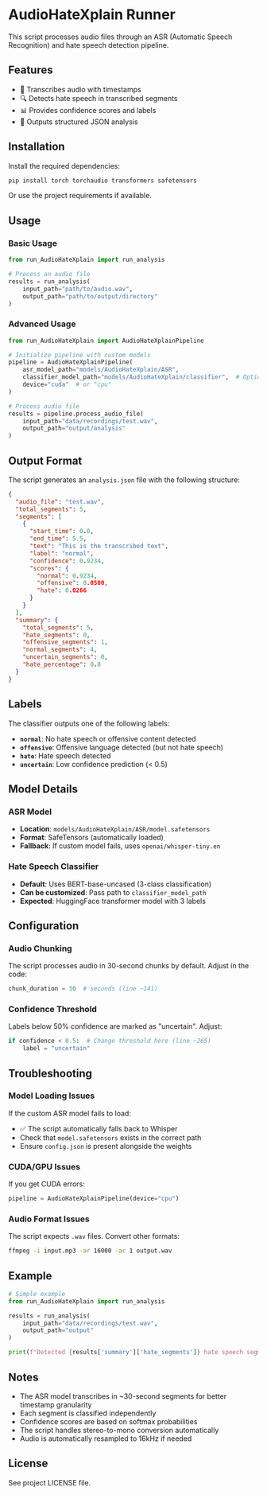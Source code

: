 # AudioHateXplain Runner

This script processes audio files through an ASR (Automatic Speech Recognition) and hate speech detection pipeline.

## Features

- 🎤 Transcribes audio with timestamps
- 🔍 Detects hate speech in transcribed segments
- 📊 Provides confidence scores and labels
- 💾 Outputs structured JSON analysis

## Installation

Install the required dependencies:

```bash
pip install torch torchaudio transformers safetensors
```

Or use the project requirements if available.

## Usage

### Basic Usage

```python
from run_AudioHateXplain import run_analysis

# Process an audio file
results = run_analysis(
    input_path="path/to/audio.wav",
    output_path="path/to/output/directory"
)
```

### Advanced Usage

```python
from run_AudioHateXplain import AudioHateXplainPipeline

# Initialize pipeline with custom models
pipeline = AudioHateXplainPipeline(
    asr_model_path="models/AudioHateXplain/ASR",
    classifier_model_path="models/AudioHateXplain/classifier",  # Optional
    device="cuda"  # or "cpu"
)

# Process audio file
results = pipeline.process_audio_file(
    input_path="data/recordings/test.wav",
    output_path="output/analysis"
)
```

## Output Format

The script generates an `analysis.json` file with the following structure:

```json
{
  "audio_file": "test.wav",
  "total_segments": 5,
  "segments": [
    {
      "start_time": 0.0,
      "end_time": 5.5,
      "text": "This is the transcribed text",
      "label": "normal",
      "confidence": 0.9234,
      "scores": {
        "normal": 0.9234,
        "offensive": 0.0500,
        "hate": 0.0266
      }
    }
  ],
  "summary": {
    "total_segments": 5,
    "hate_segments": 0,
    "offensive_segments": 1,
    "normal_segments": 4,
    "uncertain_segments": 0,
    "hate_percentage": 0.0
  }
}
```

## Labels

The classifier outputs one of the following labels:

- **`normal`**: No hate speech or offensive content detected
- **`offensive`**: Offensive language detected (but not hate speech)
- **`hate`**: Hate speech detected
- **`uncertain`**: Low confidence prediction (< 0.5)

## Model Details

### ASR Model

- **Location**: `models/AudioHateXplain/ASR/model.safetensors`
- **Format**: SafeTensors (automatically loaded)
- **Fallback**: If custom model fails, uses `openai/whisper-tiny.en`

### Hate Speech Classifier

- **Default**: Uses BERT-base-uncased (3-class classification)
- **Can be customized**: Pass path to `classifier_model_path`
- **Expected**: HuggingFace transformer model with 3 labels

## Configuration

### Audio Chunking

The script processes audio in 30-second chunks by default. Adjust in the code:

```python
chunk_duration = 30  # seconds (line ~141)
```

### Confidence Threshold

Labels below 50% confidence are marked as "uncertain". Adjust:

```python
if confidence < 0.5:  # Change threshold here (line ~265)
    label = "uncertain"
```

## Troubleshooting

### Model Loading Issues

If the custom ASR model fails to load:
- ✅ The script automatically falls back to Whisper
- Check that `model.safetensors` exists in the correct path
- Ensure `config.json` is present alongside the weights

### CUDA/GPU Issues

If you get CUDA errors:
```python
pipeline = AudioHateXplainPipeline(device="cpu")
```

### Audio Format Issues

The script expects `.wav` files. Convert other formats:
```bash
ffmpeg -i input.mp3 -ar 16000 -ac 1 output.wav
```

## Example

```python
# Simple example
from run_AudioHateXplain import run_analysis

results = run_analysis(
    input_path="data/recordings/test.wav",
    output_path="output"
)

print(f"Detected {results['summary']['hate_segments']} hate speech segments")
```

## Notes

- The ASR model transcribes in ~30-second segments for better timestamp granularity
- Each segment is classified independently
- Confidence scores are based on softmax probabilities
- The script handles stereo-to-mono conversion automatically
- Audio is automatically resampled to 16kHz if needed

## License

See project LICENSE file.
